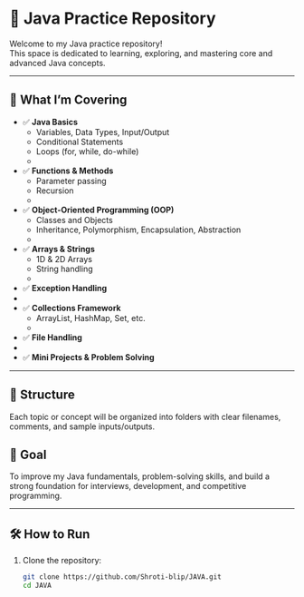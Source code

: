 # 📘 Java Practice Repository

Welcome to my Java practice repository!  
This space is dedicated to learning, exploring, and mastering core and advanced Java concepts.

---

## 🚀 What I’m Covering

- ✅ **Java Basics**
  - Variables, Data Types, Input/Output
  - Conditional Statements
  - Loops (for, while, do-while)
  - 
- ✅ **Functions & Methods**
  - Parameter passing
  - Recursion
  - 
- ✅ **Object-Oriented Programming (OOP)**
  - Classes and Objects
  - Inheritance, Polymorphism, Encapsulation, Abstraction
  - 
- ✅ **Arrays & Strings**
  - 1D & 2D Arrays
  - String handling
  - 
- ✅ **Exception Handling**
- 
- ✅ **Collections Framework**
  - ArrayList, HashMap, Set, etc.
  - 
- ✅ **File Handling**
- 
- ✅ **Mini Projects & Problem Solving**

---

## 📂 Structure

Each topic or concept will be organized into folders with clear filenames, comments, and sample inputs/outputs.


## 🎯 Goal

To improve my Java fundamentals, problem-solving skills, and build a strong foundation for interviews, development, and competitive programming.

---

## 🛠️ How to Run

1. Clone the repository:
   ```bash
   git clone https://github.com/Shroti-blip/JAVA.git
   cd JAVA


